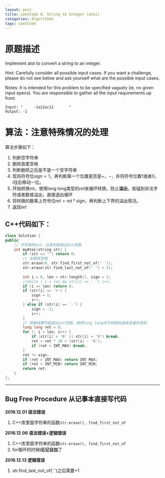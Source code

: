 ```yaml
---
layout: post
title: LeetCode 8. String to Integer (atoi)
categories: Algorithms
tags: LeetCode
---
```


# 原题描述  
Implement atoi to convert a string to an integer.

Hint: Carefully consider all possible input cases. If you want a challenge, please do not see below and ask yourself what are the possible input cases.  

Notes: It is intended for this problem to be specified vaguely (ie, no given input specs). You are responsible to gather all the input requirements up front.   

```
Input: "     -1a12ac12       "  
Output: -1
```

# 算法：注意特殊情况的处理  
算法步骤如下：  
1. 判断空字符串  
2. 删除首尾空格  
3. 判断删除之后是不是一个空字符串  
4. 现将符号位$sign = 1$，再判断第一个位置是否是$+，-$，并将符号位置1或者0，i往后移动一位。  
5. 开始转换int，使用long long类型的$ret$来循环转换，防止**溢出**，若碰到非法字符或者数值溢出，直接退出循环  
6. 将转换的数乘上符号位$ret = ret * sign$，再判断上下界的溢出情况。  
7. 返回$ret$  

## C++代码如下：  
```c++
class Solution {
public:
    // 字符串转int，注意判断超出Int范围
    int myAtoi(string str) {
        if (str == "") return 0;
        // 去首尾空格
        str.erase(0, str.find_first_not_of(' '));
        str.erase(str.find_last_not_of(' ') + 1);
        
        int i = 0, len = str.length(), sign = 1;
        //while ( i < len && str[i] == ' ') i++;
        if (i == len) return 0;
        if (str[i] == '+') {
            sign = 1;
            i++;
        } else if (str[i] == '-') {
            sign = -1;
            i++;
        }
        // 转换结果可能超出int范围，使用long long作为转换后接收变量的类型
        long long ret = 0;
        for (; i < len; i++) {
            if (str[i] < '0' || str[i] > '9') break;
            ret = ret * 10 + (str[i] - '0');
            if (ret > INT_MAX) break;
        }
        ret *= sign;
        if (ret > INT_MAX) return INT_MAX;
        if (ret < INT_MIN) return INT_MIN;
        return ret;
    }
};
```

--------------------

## Bug Free Procedure  从记事本直接写代码  
**2016.12.01 语法错误**  
1. C++库里面字符串的函数`str.erase(), find_first_not_of`  

**2016.12.06 语法错误+逻辑错误**  
1. C++库里面字符串的函数`str.erase(), find_first_not_of`  
2. for循环的时候**i忘记自加**了  

**2016.12.13 逻辑错误**  
1. str.find_last_not_of(' ')之后需要+1  





